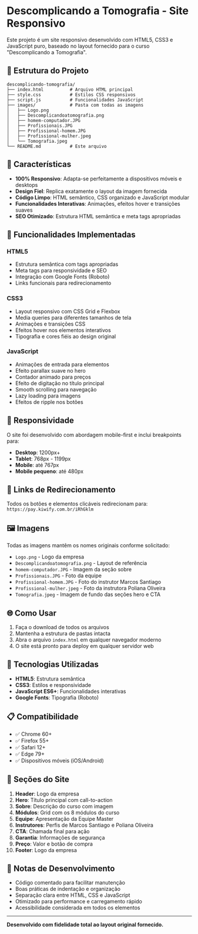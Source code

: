 # Descomplicando a Tomografia - Site Responsivo

Este projeto é um site responsivo desenvolvido com HTML5, CSS3 e JavaScript puro, baseado no layout fornecido para o curso "Descomplicando a Tomografia".

## 📁 Estrutura do Projeto

```
descomplicando-tomografia/
├── index.html          # Arquivo HTML principal
├── style.css           # Estilos CSS responsivos
├── script.js           # Funcionalidades JavaScript
├── images/             # Pasta com todas as imagens
│   ├── Logo.png
│   ├── Descomplicandoatomografia.png
│   ├── homem-computador.JPG
│   ├── Profissionais.JPG
│   ├── Profissional-homem.JPG
│   ├── Profissional-mulher.jpeg
│   └── Tomografia.jpeg
└── README.md           # Este arquivo
```

## 🚀 Características

- **100% Responsivo**: Adapta-se perfeitamente a dispositivos móveis e desktops
- **Design Fiel**: Replica exatamente o layout da imagem fornecida
- **Código Limpo**: HTML semântico, CSS organizado e JavaScript modular
- **Funcionalidades Interativas**: Animações, efeitos hover e transições suaves
- **SEO Otimizado**: Estrutura HTML semântica e meta tags apropriadas

## 🎨 Funcionalidades Implementadas

### HTML5
- Estrutura semântica com tags apropriadas
- Meta tags para responsividade e SEO
- Integração com Google Fonts (Roboto)
- Links funcionais para redirecionamento

### CSS3
- Layout responsivo com CSS Grid e Flexbox
- Media queries para diferentes tamanhos de tela
- Animações e transições CSS
- Efeitos hover nos elementos interativos
- Tipografia e cores fiéis ao design original

### JavaScript
- Animações de entrada para elementos
- Efeito parallax suave no hero
- Contador animado para preços
- Efeito de digitação no título principal
- Smooth scrolling para navegação
- Lazy loading para imagens
- Efeitos de ripple nos botões

## 📱 Responsividade

O site foi desenvolvido com abordagem mobile-first e inclui breakpoints para:

- **Desktop**: 1200px+
- **Tablet**: 768px - 1199px
- **Mobile**: até 767px
- **Mobile pequeno**: até 480px

## 🔗 Links de Redirecionamento

Todos os botões e elementos clicáveis redirecionam para:
`https://pay.kiwify.com.br/iRhGklm`

## 🖼️ Imagens

Todas as imagens mantêm os nomes originais conforme solicitado:
- `Logo.png` - Logo da empresa
- `Descomplicandoatomografia.png` - Layout de referência
- `homem-computador.JPG` - Imagem da seção sobre
- `Profissionais.JPG` - Foto da equipe
- `Profissional-homem.JPG` - Foto do instrutor Marcos Santiago
- `Profissional-mulher.jpeg` - Foto da instrutora Poliana Oliveira
- `Tomografia.jpeg` - Imagem de fundo das seções hero e CTA

## 🌐 Como Usar

1. Faça o download de todos os arquivos
2. Mantenha a estrutura de pastas intacta
3. Abra o arquivo `index.html` em qualquer navegador moderno
4. O site está pronto para deploy em qualquer servidor web

## 🔧 Tecnologias Utilizadas

- **HTML5**: Estrutura semântica
- **CSS3**: Estilos e responsividade
- **JavaScript ES6+**: Funcionalidades interativas
- **Google Fonts**: Tipografia (Roboto)

## 📋 Compatibilidade

- ✅ Chrome 60+
- ✅ Firefox 55+
- ✅ Safari 12+
- ✅ Edge 79+
- ✅ Dispositivos móveis (iOS/Android)

## 🎯 Seções do Site

1. **Header**: Logo da empresa
2. **Hero**: Título principal com call-to-action
3. **Sobre**: Descrição do curso com imagem
4. **Módulos**: Grid com os 8 módulos do curso
5. **Equipe**: Apresentação da Equipe Master
6. **Instrutores**: Perfis de Marcos Santiago e Poliana Oliveira
7. **CTA**: Chamada final para ação
8. **Garantia**: Informações de segurança
9. **Preço**: Valor e botão de compra
10. **Footer**: Logo da empresa

## 📝 Notas de Desenvolvimento

- Código comentado para facilitar manutenção
- Boas práticas de indentação e organização
- Separação clara entre HTML, CSS e JavaScript
- Otimizado para performance e carregamento rápido
- Acessibilidade considerada em todos os elementos

---

**Desenvolvido com fidelidade total ao layout original fornecido.**

